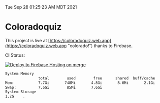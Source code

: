 Tue Sep 28 01:25:23 AM MDT 2021

# Coloradoquiz


This project is live at [https://coloradoquiz.web.app](https://coloradoquiz.web.app "colorado!") thanks to Firebase.

CI Status: 

[![Deploy to Firebase Hosting on merge](https://github.com/teamkushal/coloradoquiz/actions/workflows/firebase-hosting-merge.yml/badge.svg)](https://github.com/teamkushal/coloradoquiz/actions/workflows/firebase-hosting-merge.yml)

```bash
System Memory
               total        used        free      shared  buff/cache   available
Mem:           7.7Gi       748Mi       4.8Gi       8.0Mi       2.1Gi       6.6Gi
Swap:          7.6Gi        85Mi       7.6Gi
System Storage
1.2G	.
```
```bash

